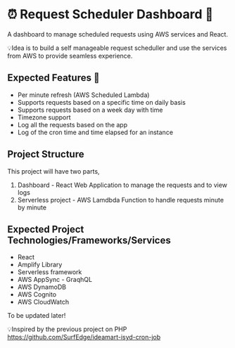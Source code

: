 # ⏰ Request Scheduler Dashboard  🚀
A dashboard to manage scheduled requests using AWS services and React.

💡Idea is to build a self manageable request scheduller and use the services from AWS to provide seamless experience. 

## Expected Features 🚀
- Per minute refresh (AWS Scheduled Lambda)
- Supports requests based on a specific time on daily basis
- Supports requests based on a week day with time
- Timezone support
- Log all the requests based on the app
- Log of the cron time and time elapsed for an instance

## Project Structure
This project will have two parts,
1. Dashboard - React Web Application to manage the requests and to view logs
2. Serverless project - AWS Lamdbda Function to handle requests minute by minute

## Expected Project Technologies/Frameworks/Services
- React
- Amplify Library
- Serverless framework
- AWS AppSync - GraqhQL
- AWS DynamoDB
- AWS Cognito
- AWS CloudWatch

To be updated later!

💡Inspired by the previous project on PHP https://github.com/SurfEdge/ideamart-isyd-cron-job
